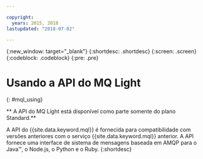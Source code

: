 ```yaml
---

copyright:
  years: 2015, 2018
lastupdated: "2018-07-02"

---
```


{:new_window: target="_blank"}
{:shortdesc: .shortdesc}
{:screen: .screen}
{:codeblock: .codeblock}
{:pre: .pre}

# Usando a API do MQ Light 
{: #mql_using}

** A API do MQ Light está disponível como parte somente do plano Standard.**
<br/>

A API do {{site.data.keyword.mql}} é fornecida para compatibilidade com versões anteriores com o serviço
{{site.data.keyword.mql}} anterior. A API fornece uma interface de sistema de mensagens baseada em AMQP para o Java&trade;,
o Node.js, o Python e o Ruby.
{:shortdesc}

<!-- 02/07/18 - removing words to help deprecate MQ Light
In most cases, {{site.data.keyword.messagehub}} is best used with a Kafka client. The {{site.data.keyword.mql}} API is simple to learn but has very limited scalability and does not offer interoperability with other {{site.data.keyword.messagehub}} APIs.
The {{site.data.keyword.mql}} API is available in the following {{site.data.keyword.Bluemix_short}} regions only: US South, United Kingdom, and Sydney. The {{site.data.keyword.mql}} API not available in the Germany region or in {{site.data.keyword.Bluemix_notm}} Dedicated.
-->
